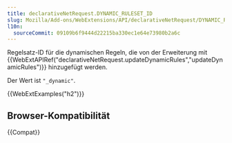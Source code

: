 ```yaml
---
title: declarativeNetRequest.DYNAMIC_RULESET_ID
slug: Mozilla/Add-ons/WebExtensions/API/declarativeNetRequest/DYNAMIC_RULESET_ID
l10n:
  sourceCommit: 09109b6f9444d22215ba330ec1e64e73980b2a6c
---
```


Regelsatz-ID für die dynamischen Regeln, die von der Erweiterung mit {{WebExtAPIRef("declarativeNetRequest.updateDynamicRules","updateDynamicRules")}} hinzugefügt werden.

Der Wert ist `"_dynamic"`.

{{WebExtExamples("h2")}}

## Browser-Kompatibilität

{{Compat}}
